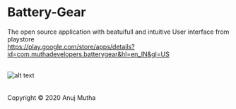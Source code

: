 # Battery-Gear
The open source application with beatuifull and intuitive User interface from playstore 
<br/>https://play.google.com/store/apps/details?id=com.muthadevelopers.batterygear&hl=en_IN&gl=US

<br/>![alt text](https://github.com/AnujMutha/Battery-Gear/tree/master/snapshots/1.jpeg)
<br/>
<br/>
<br/>Copyright © 2020 Anuj Mutha
